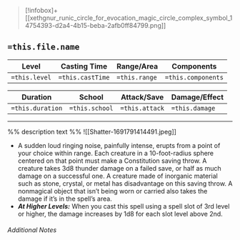 
> [!infobox]+
> [[xethgnur_runic_circle_for_evocation_magic_circle_complex_symbol_14754393-d2a4-4b15-beba-2afb0ff84799.png]]

## `=this.file.name`
Level|Casting Time|Range/Area|Components
---|---|---|---|
`=this.level`|`=this.castTime`|`=this.range`|`=this.components`|

Duration|School|Attack/Save|Damage/Effect|
---|---|---|---|
`=this.duration`|`=this.school`|`=this.attack`|`=this.damage`|
___
%% description text %%
![[Shatter-1691791414491.jpeg]]

- A sudden loud ringing noise, painfully intense, erupts from a point of your choice within range. Each creature in a 10-foot-radius sphere centered on that point must make a Constitution saving throw. A creature takes 3d8 thunder damage on a failed save, or half as much damage on a successful one. A creature made of inorganic material such as stone, crystal, or metal has disadvantage on this saving throw. A nonmagical object that isn’t being worn or carried also takes the damage if it’s in the spell’s area.
- **_At Higher Levels:_** When you cast this spell using a spell slot of 3rd level or higher, the damage increases by 1d8 for each slot level above 2nd.
###### Additional Notes